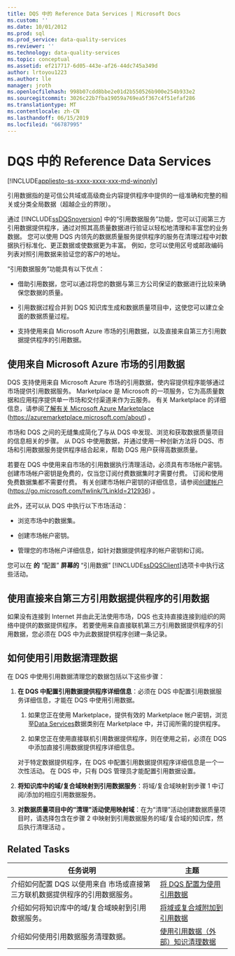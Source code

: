 ```yaml
---
title: DQS 中的 Reference Data Services | Microsoft Docs
ms.custom: ''
ms.date: 10/01/2012
ms.prod: sql
ms.prod_service: data-quality-services
ms.reviewer: ''
ms.technology: data-quality-services
ms.topic: conceptual
ms.assetid: ef217717-6d05-443e-af26-44dc745a349d
author: lrtoyou1223
ms.author: lle
manager: jroth
ms.openlocfilehash: 998b07cdd8bbe2e01d2b550526b900e254b933e2
ms.sourcegitcommit: 3026c22b7fba19059a769ea5f367c4f51efaf286
ms.translationtype: MT
ms.contentlocale: zh-CN
ms.lasthandoff: 06/15/2019
ms.locfileid: "66787995"
---
```

# <a name="reference-data-services-in-dqs"></a>DQS 中的 Reference Data Services

[!INCLUDE[appliesto-ss-xxxx-xxxx-xxx-md-winonly](../includes/appliesto-ss-xxxx-xxxx-xxx-md-winonly.md)]

  引用数据指的是可信公共域或高级商业内容提供程序中提供的一组准确和完整的相关或分类全局数据（超越企业的界限）。  
  
 通过 [!INCLUDE[ssDQSnoversion](../includes/ssdqsnoversion-md.md)] 中的“引用数据服务”功能，您可以订阅第三方引用数据提供程序，通过对照其高质量数据进行验证以轻松地清理和丰富您的业务数据。 您可以使用 DQS 内领先的数据质量服务提供程序的服务在清理过程中对数据执行标准化、更正数据或使数据更为丰富。 例如，您可以使用区号或邮政编码列表对照引用数据来验证您的客户的地址。  
  
 “引用数据服务”功能具有以下优点：  
  
-   借助引用数据，您可以通过将您的数据与第三方公司保证的数据进行比较来确保您数据的质量。  
  
-   引用数据过程合并到 DQS 知识库生成和数据质量项目中，这使您可以建立全面的数据质量过程。  
  
-   支持使用来自 Microsoft Azure 市场的引用数据，以及直接来自第三方引用数据提供程序的引用数据。  
  
##  <a name="Marketplace"></a> 使用来自 Microsoft Azure 市场的引用数据  
 DQS 支持使用来自 Microsoft Azure 市场的引用数据，使内容提供程序能够通过市场提供引用数据服务。 Marketplace 是 Microsoft 的一项服务，它为高质量数据和应用程序提供单一市场和交付渠道来作为云服务。 有关 Marketplace 的详细信息，请参阅[了解有关 Microsoft Azure Marketplace](https://azuremarketplace.microsoft.com/about) (https://azuremarketplace.microsoft.com/about) 。
  
 市场和 DQS 之间的无缝集成简化了与从 DQS 中发现、浏览和获取数据质量项目的信息相关的步骤。 从 DQS 中使用数据，并通过使用一种创新方法将 DQS、市场和引用数据服务提供程序结合起来，帮助 DQS 用户获得高数据质量。  
  
 若要在 DQS 中使用来自市场的引用数据执行清理活动，必须具有市场帐户密钥。 创建市场帐户密钥是免费的，仅当您订阅付费数据集时才需要付费。 订阅和使用免费数据集都不需要付费。 有关创建市场帐户密钥的详细信息，请参阅[创建帐户](https://go.microsoft.com/fwlink/?LinkId=212936) (https://go.microsoft.com/fwlink/?LinkId=212936) 。  
  
 此外，还可以从 DQS 中执行以下市场活动：  
  
-   浏览市场中的数据集。  
  
-   创建市场帐户密钥。  
  
-   管理您的市场帐户详细信息，如针对数据提供程序的帐户密钥和订阅。  
  
 您可以在 **的** “配置” **屏幕的** “引用数据” [!INCLUDE[ssDQSClient](../includes/ssdqsclient-md.md)]选项卡中执行这些活动。  
  
##  <a name="Direct"></a> 使用直接来自第三方引用数据提供程序的引用数据  
 如果没有连接到 Internet 并由此无法使用市场，DQS 也支持直接连接到组织的网络中提供的数据提供程序。 若要使用来自直接联机第三方引用数据提供程序的引用数据，您必须在 DQS 中为此数据提供程序创建一条记录。  
  
##  <a name="HowToCleanse"></a> 如何使用引用数据清理数据  
 在 DQS 中使用引用数据清理您的数据包括以下这些步骤：  
  
1.  **在 DQS 中配置引用数据提供程序详细信息**：必须在 DQS 中配置引用数据服务详细信息，才能在 DQS 中使用引用数据。  
  
    1.  如果您正在使用 Marketplace，提供有效的 Marketplace 帐户密钥，浏览至[Data Services](https://azuremarketplace.microsoft.com/marketplace/apps/category/azure-active-directory-apps?page=1&subcategories=data-services)数据类别在 Marketplace 中，并订阅所需的提供程序。  
  
    2.  如果您正在使用直接联机引用数据提供程序，则在使用之前，必须在 DQS 中添加直接引用数据提供程序详细信息。  
  
     对于特定数据提供程序，在 DQS 中配置引用数据提供程序详细信息是一个一次性活动。 在 DQS 中，只有 DQS 管理员才能配置引用数据设置。  
  
2.  **将知识库中的域/复合域映射到引用数据服务**：将域/复合域映射到步骤 1 中订阅/添加的相应引用数据服务。  
  
3.  **对数据质量项目中的“清理”活动使用映射域**：在为“清理”活动创建数据质量项目时，请选择包含在步骤 2 中映射到引用数据服务的域/复合域的知识库，然后执行清理活动  。  
  
## <a name="related-tasks"></a>Related Tasks  
  
|任务说明|主题|  
|----------------------|-----------|  
|介绍如何配置 DQS 以使用来自 市场或直接第三方联机数据提供程序的引用数据服务。|[将 DQS 配置为使用引用数据](../data-quality-services/configure-dqs-to-use-reference-data.md)|  
|介绍如何将知识库中的域/复合域映射到引用数据服务。|[将域或复合域附加到引用数据](../data-quality-services/attach-domain-or-composite-domain-to-reference-data.md)|  
|介绍如何使用引用数据服务清理数据。|[使用引用数据（外部）知识清理数据](../data-quality-services/cleanse-data-using-reference-data-external-knowledge.md)|  
  
  
